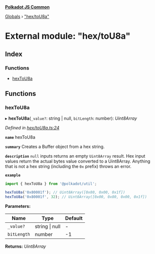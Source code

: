 **[Polkadot JS Common](../README.md)**

[Globals](../globals.md) › ["hex/toU8a"](_hex_tou8a_.md)

# External module: "hex/toU8a"

## Index

### Functions

* [hexToU8a](_hex_tou8a_.md#hextou8a)

## Functions

###  hexToU8a

▸ **hexToU8a**(`_value?`: string | null, `bitLength`: number): *Uint8Array*

*Defined in [hex/toU8a.ts:24](https://github.com/polkadot-js/common/blob/dc55f21/packages/util/src/hex/toU8a.ts#L24)*

**`name`** hexToU8a

**`summary`** Creates a Buffer object from a hex string.

**`description`** 
`null` inputs returns an empty `Uint8Array` result. Hex input values return the actual bytes value converted to a Uint8Array. Anything that is not a hex string (including the `0x` prefix) throws an error.

**`example`** 
<BR>

```javascript
import { hexToU8a } from '@polkadot/util';

hexToU8a('0x80001f'); // Uint8Array([0x80, 0x00, 0x1f])
hexToU8a('0x80001f', 32); // Uint8Array([0x00, 0x80, 0x00, 0x1f])
```

**Parameters:**

Name | Type | Default |
------ | ------ | ------ |
`_value?` | string \| null | - |
`bitLength` | number |  -1 |

**Returns:** *Uint8Array*
